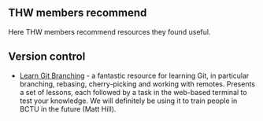 <section class="content">

# THW members recommend

Here THW members recommend resources they found useful.

## Version control

- [Learn Git Branching](https://learngitbranching.js.org) - a fantastic
  resource for learning Git, in particular branching, rebasing, cherry-picking
  and working with remotes.  Presents a set of lessons, each followed by a task
  in the web-based terminal to test your knowledge.  We will definitely be
  using it to train people in BCTU in the future (Matt Hill).

</section>
